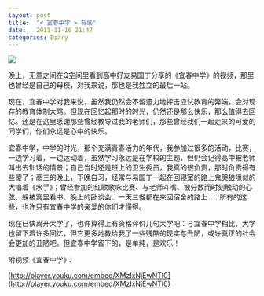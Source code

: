 ```yaml
---
layout: post
title:  "< 宜春中学 > 有感"
date:   2011-11-16 21:47
categories: Diary
---
```


![](https://i.imgur.com/HDUZcvS.jpg)

晚上，无意之间在Q空间里看到高中好友易国丁分享的《宜春中学》的视频，那里也曾经是自己的母校，对我来说，那也是我独立的最后一站。

现在，宜春中学对我来说，虽然我仍然会不留遗力地抨击应试教育的弊端，会对现存的教育体制大骂。但现在回忆起那时的时光，仍然还是那么快乐，那么值得去回忆。还是在这里感谢那些曾经教导过我的老师们，那些曾经我们一起走来的可爱的同学们，你们永远是心中的快乐。

宜春中学，中学的时光，那个充满青春活力的年代，我参加过很多的活动，比赛，一边学习着，一边运动着，虽然学习永远是在学校的主题，但仍会记得高中被老师叫出去训话的情景；自己当时还是班上的卫生委员，我真的很负责，那时负责得有些傻了；高三的晚上，下晚自习，经常与易国丁一起在回寝室的路上鬼哭狼嚎似的大唱着《水手》；曾经参加的红歌歌咏比赛、与老师斗嘴、被分数而时刻触动的心弦、躲被窝里看书、晚上的卧谈会、一天三餐都在来回宿舍的路上......所有的这些，也许只有宜春中学的亲爱的你们才懂得。

现在已快离开大学了，也许算得上有资格评价几句大学吧：与宜春中学相比，大学也留下着许多回忆，但它更多地教给我了一些残酷的现实与丑陋，或许真正的社会会更加的丑陋吧。但宜春中学留下的，是单纯，是欢乐！

附视频《宜春中学》：

[http://player.youku.com/embed/XMzIxNjEwNTI0](http://player.youku.com/embed/XMzIxNjEwNTI0)